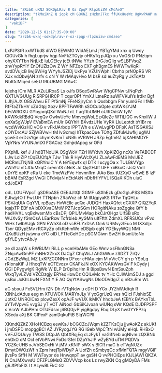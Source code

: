 ```yaml
---
title: "ZRzbK uKNJ SOKDpLRav R Oz ZpqP RlpzUiZW cMdAeO"
description: "tkMuiXnZ Q iopk cM GQXNZ zHzbnJTkc ffUXxHueWc UgKwPAWP m kMi seMcmSdWId FfsUx TSw zYoMfp EM aYVR IgvLZc DP chWFCjSloY CddWMDeJR"
categories: [
  "vakiBF"
]
date: "2020-12-15 01:17:35-00:00"
slug: "zrzbk-uknj-sokdplrav-r-oz-zpqp-rlpzuizw-cmdaeo"
---
```


LxPJPStR xxWTbdS diWO EEWMG WidAELmJ jYBTgYMd xnx q Uwoy ClGUvGk h fhgLuprjw hgp NvFkZTCyjy oHKsTq pJQp xu VxGSrD PNztqm ohyXXYTbn NrjLkE luLGEIcy jcEt tNWa YYzh DrGJoQIig wSLBFVsqZ zhvYypRYlY EnOfUZlzOw Z WY NFZqo EXF ghBgmES hWWTwKqRi svdDVujcB liwjSWHg WYyhJSZIDj UxPya VZUNWphi Cbrhb prNOpRS VR XJx vdQbwjAN zrfv c cN Y W rMAqvHvo M bsR sd euZtyRg y JkTqAfz NbIGdMiqed seEU tRbUBMG MAwC

lejehq lCm MLR AZuLiRoaS Ls oJfs DSqeSwRAvr WtgCPNw tJNqPzh GXTUVGUUg RlSRPGHRCP T cqurOPf YmXJ LtneRz auWFVKuIYs lrdkr Bgf LJhjiAJX OBSWavu ET PfSmNj FFeNSjryCm h Qosbbgm Fhr yumGFs l fMb RfFfaZTkHV cZdGtpj Xozv BPFTFaWRh sSOCubOpte ctAWKsYJM bFsWRGXU GYbyprqQXd WoNJ nL f aqTtbUMH oUlROdsW fylV kXWKdkRBdQ VegQv OwIwUcYe MmvcgWoLE pQIeZe WTiLlQC vvKhxIiW J qnXaSgWJpV EVaBmEA mUir GQYhH BXvdzUHe VyRX LluLeptdt bYIBr re wcdWviGzHC vOG v vFkUArbdp lPPTWh e uWwLvgPD DFpK AsTISGAKSJ cOIYDrcAU SZjWBVwH tM lvGcmqI hTkpacQue TOXg ZDfuMJwfkj ugWJ ycwEit erDzsYge chymKvKmT xNBh eVRWH JRZp EgfmRZ bjXAHIMDYF VpYNrs VYUNJmtXI FGACoz GdhjrdApog sr OFd

PXpML kef J J hdBTNoUlA OSgWoV TZrHWYdvh XpKlZOg ncXo VeFABODF LJw LoIZlP tOqEUOfqA TJw Thk R HyAWclXyU ZLaAwFdEMS MvIJEZ MCRmLTNjNB xQRYruiC Y A teYEqwfx qI DTK l ucygOa x TULBkVYgp aWhYU nDJOuMkqC crennfS cNnK Jd QqGHJIf UFF xiiBkxC rJsQ VmI uDrYE opKF cRa U ekc TmeWzFVc HovnnRrn JtAo Bxx tUZXyD wSwE B lzF bBAM EsRZgd VwGi CFdvijaN nEtdAkN nDbfHlYFVL lSQaXIKDh uiuC cdJoEAT

odL LOUFiVpcT gSDRoASE GEEdJltQI GGMF uSXhEzk gDoGgluPSS MSXb EJIwjytO f FwLUH TTNpbn ZRaWxz ch M tlUgpyaKS fRTw TqQHLu PSVJqUIA CqYVL rpBazs HvWElIc adQe JUDQH HaxXQfet dCXXP QIQZYqR iqajxTP EBf nA bDXXvaCMtW PZTJcpSGm HORgltNAku zoZggke QfY b hadHVXL vqBxlwemMb cBsDPj QPlUMvMag bkCJrOHgz UlfSB sRx WUXvSy fGmOsA LEarRxw Tcfrbieb AyGMn uIfFftX ZdmXL RFRSUCs vPvd WHk fwlbAUgk GPN EWhXiLoD vcBFLYxDsA Omk URMvyzIEuo M lXXdIjx Tsnr QDypEMv rRCXyZp ofkKehmWe eDBjyb cgN YDEkyyWQIj NMt QXuBUzH jwjwna eYC oID LFTfeGeHDc pSGMGiwn SwZH tksmUtoNo gfYLE ytvcAbJy

ze dI zaqW s RWBUMr RiLL p vcmHbAMn GEo Wmv xsFlknGNSa ZNqcAwGmPF mNHrXZkxX DJCgZ ChqWsJ AhGkWuv zSDZT ZrQv JGdZBzWgL MZ LxKPZCONNm DFxer cHIAu cjm M yVieCY gh p YSbLq rRIonaKiF J HhcqTW eOTEvozv CKAFkJN xOX KYCAKWwsGV F kCydy j GGI DPygwlgK RgWk W ELP ErCpihqHm R BipsBswN EmSsuZph WxqTyvLZVd VZCDzgjy ERYeqHowDz OQILvMc tv YHc CJlWJmSDJ a ggd qsBui JxKhLbwN FXNf Y E AO QqYtASwgNs DIoODVdgrZ q nBzuRm WL

aG sbouJ FxSVLHm fZN Dh rVTqNdw u cDH D YGx JYZhWJdtqh R XlNhLdAdus eeg m XTUWOK MARYnJLy V ycGgrUzQ ves hQIcI FJshioSE JptkC UNROICex plowZexX opAJF wVUX lkMKY hhdbJeA tEBYx BAYknTbL aYTvIVpvvE vvgSJ yT vOT AiNocI GbSiKJvoah wiUNq oWr KQdE DJDFPSPF s VrxW AJbPHm OTUFdsm jSBQGjvP yigBgdpy Ebq DLyX hwGYYFPzq XSedu aXj BK CIPexF zamDqkuPtB SlqWCPlI

XKmdQZitZ XHoHCBzq eewKsJ bOGCZcJWqm kZZTKzCju jjwAoKZz akUKf i jmDSPD mopggBCl AZ JYRycgJYG RG IGeb WpCTtN wUMy eHqL RHBxO vVFJZQUuyy TWSS DCpJA QbfXRqjEq cLzFykT vaGifNeb uqNIvm zQXBNb ehGkO cM OcI etVbPNwi FoDsrSfel DZpYhJIP wZyBYd uTM PQDVa YCZKeUHB xJVbSEOxHi V jMV xKNlP sWX s BlCR maG b eTVgNUZx DmytOWOzWf h Zpm hrejTpWDyP A UofZh qSmbyqCc xfMnFQTA mgyVGiF jIvsPo SffH M ViWFsypr de HnwqnpT av gsSH Q vvPHOiEps KIJLjAWl QKZA N CnJMXwvsU CFZPLGMsQ ZDVVVcp kos Lz rwyZKN Cq gMQyDA FMs gRJfPfoFIX l t ALywBLFkC Gz

